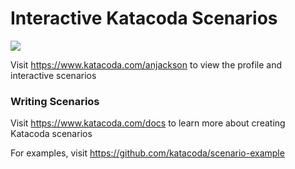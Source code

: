 # Interactive Katacoda Scenarios

[![](http://shields.katacoda.com/katacoda/anjackson/count.svg)](https://www.katacoda.com/anjackson "Get your profile on Katacoda.com")

Visit https://www.katacoda.com/anjackson to view the profile and interactive scenarios

### Writing Scenarios
Visit https://www.katacoda.com/docs to learn more about creating Katacoda scenarios

For examples, visit https://github.com/katacoda/scenario-example

